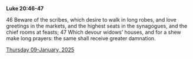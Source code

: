 **Luke 20:46-47**

46 Beware of the scribes, which desire to walk in long robes, and love greetings in the markets, and the highest seats in the synagogues, and the chief rooms at feasts; 47 Which devour widows’ houses, and for a shew make long prayers: the same shall receive greater damnation. 

[Thursday 09-January, 2025](https://getbible.net/kjv/Luke/20/46-47)
